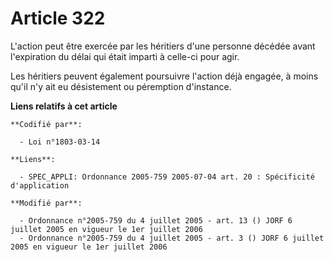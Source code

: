 # Article 322

L'action peut être exercée par les héritiers d'une personne décédée avant l'expiration du délai qui était imparti à celle-ci
pour agir.

Les héritiers peuvent également poursuivre l'action déjà engagée, à moins qu'il n'y ait eu désistement ou péremption
d'instance.

**Liens relatifs à cet article**

	**Codifié par**:

	  - Loi n°1803-03-14

	**Liens**:

	  - SPEC_APPLI: Ordonnance 2005-759 2005-07-04 art. 20 : Spécificité d'application

	**Modifié par**:

	  - Ordonnance n°2005-759 du 4 juillet 2005 - art. 13 () JORF 6 juillet 2005 en vigueur le 1er juillet 2006
	  - Ordonnance n°2005-759 du 4 juillet 2005 - art. 3 () JORF 6 juillet 2005 en vigueur le 1er juillet 2006
